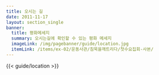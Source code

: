 ```yaml
---
title: 오시는 길
date: 2011-11-17
layout: section_single
banner:
  title: 평화메세지
  summary: 오시는길에 확인할 수 있는 평화 메세지
  imageLink: /img/pagebanner/guide/location.jpg
  itemLink: /items/ex-02/운동사관/침묵을깨트리다/첫수요집회-사본/
---
```


{{< guide/location >}}